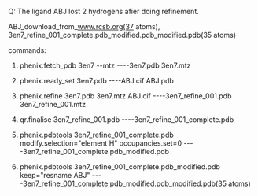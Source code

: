 Q: The ligand ABJ lost 2 hydrogens afier doing refinement.

ABJ_download_from_www.rcsb.org(37 atoms), 3en7_refine_001_complete.pdb_modified.pdb_modified.pdb(35 atoms)

commands:

1. phenix.fetch_pdb 3en7 --mtz    ----3en7.pdb 3en7.mtz

2. phenix.ready_set 3en7.pdb    ----ABJ.cif ABJ.pdb

3. phenix.refine 3en7.pdb 3en7.mtz ABJ.cif    ----3en7_refine_001.pdb 3en7_refine_001.mtz

4. qr.finalise 3en7_refine_001.pdb    ----3en7_refine_001_complete.pdb

5. phenix.pdbtools 3en7_refine_001_complete.pdb modify.selection="element H" occupancies.set=0    ----3en7_refine_001_complete.pdb_modified.pdb

6. phenix.pdbtools 3en7_refine_001_complete.pdb_modified.pdb keep="resname ABJ"    ----3en7_refine_001_complete.pdb_modified.pdb_modified.pdb(35 atoms)
